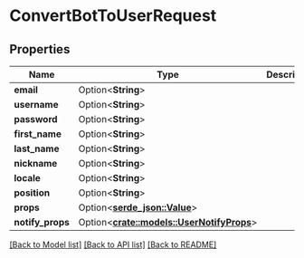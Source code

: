 # ConvertBotToUserRequest

## Properties

Name | Type | Description | Notes
------------ | ------------- | ------------- | -------------
**email** | Option<**String**> |  | [optional]
**username** | Option<**String**> |  | [optional]
**password** | Option<**String**> |  | [optional]
**first_name** | Option<**String**> |  | [optional]
**last_name** | Option<**String**> |  | [optional]
**nickname** | Option<**String**> |  | [optional]
**locale** | Option<**String**> |  | [optional]
**position** | Option<**String**> |  | [optional]
**props** | Option<[**serde_json::Value**](.md)> |  | [optional]
**notify_props** | Option<[**crate::models::UserNotifyProps**](UserNotifyProps.md)> |  | [optional]

[[Back to Model list]](../README.md#documentation-for-models) [[Back to API list]](../README.md#documentation-for-api-endpoints) [[Back to README]](../README.md)


